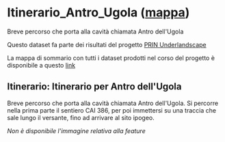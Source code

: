 # Itinerario_Antro_Ugola ([mappa](https://umap.openstreetmap.fr/it/map/itinerario_antro_ugola_1084937))
Breve percorso che porta alla cavità chiamata Antro dell'Ugola

Questo dataset fa parte dei risultati del progetto [PRIN Underlandscape](https://sites.google.com/view/prin-underlandscape/)

La mappa di sommario con tutti i dataset prodotti nel corso del progetto è disponibile a questo [link](https://umap.openstreetmap.fr/it/map/sommario_1044830)

## Itinerario: Itinerario per Antro dell'Ugola
Breve percorso che porta alla cavità chiamata Antro dell'Ugola. Si percorre nella prima parte il sentiero CAI 386, per poi immettersi su una traccia che sale lungo il versante, fino ad arrivare al sito ipogeo.

*Non è disponibile l'immagine relativa alla feature* 

